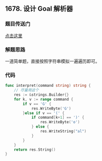 ## 1678. 设计 Goal 解析器

### 题目传送门

[点击这里](https://leetcode.cn/problems/goal-parser-interpretation/)

### 解题思路

一道简单题，直接按照字符串模拟一遍遍历即可。

### 代码

```go
func interpret(command string) string {
    // 尽量用这个
    res := &strings.Builder{}
    for k, v := range command {
        if v == 'G' {
            res.WriteByte('G')
        }else if v == '(' {
            if command[k+1] == ')' {
                res.WriteByte('o')
            } else {
                res.WriteString("al")
            }
        }
    }
    return res.String()
}
```